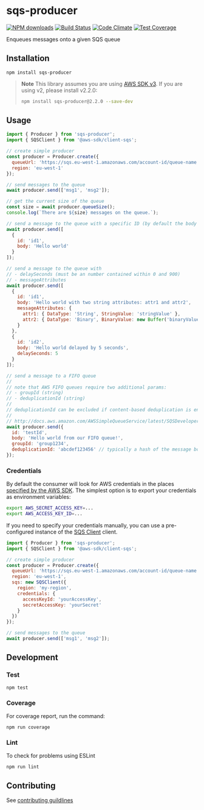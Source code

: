 # sqs-producer

[![NPM downloads](https://img.shields.io/npm/dm/sqs-producer.svg?style=flat)](https://npmjs.org/package/sqs-producer)
[![Build Status](https://github.com/bbc/sqs-producer/actions/workflows/test.yml/badge.svg)](https://github.com/bbc/sqs-producer/actions/workflows/test.yml)
[![Code Climate](https://codeclimate.com/github/BBC/sqs-producer/badges/gpa.svg)](https://codeclimate.com/github/BBC/sqs-producer)
[![Test Coverage](https://codeclimate.com/github/BBC/sqs-producer/badges/coverage.svg)](https://codeclimate.com/github/BBC/sqs-producer)

Enqueues messages onto a given SQS queue

## Installation

```
npm install sqs-producer
```

> **Note**
> This library assumes you are using [AWS SDK v3](https://docs.aws.amazon.com/AWSJavaScriptSDK/v3/latest/clients/client-sqs/index.html). If you are using v2, please install v2.2.0:
>
> ```bash
> npm install sqs-producer@2.2.0 --save-dev
> ```

## Usage

```js
import { Producer } from 'sqs-producer';
import { SQSClient } from '@aws-sdk/client-sqs';

// create simple producer
const producer = Producer.create({
  queueUrl: 'https://sqs.eu-west-1.amazonaws.com/account-id/queue-name',
  region: 'eu-west-1'
});

// send messages to the queue
await producer.send(['msg1', 'msg2']);

// get the current size of the queue
const size = await producer.queueSize();
console.log(`There are ${size} messages on the queue.`);

// send a message to the queue with a specific ID (by default the body is used as the ID)
await producer.send([
  {
    id: 'id1',
    body: 'Hello world'
  }
]);

// send a message to the queue with
// - delaySeconds (must be an number contained within 0 and 900)
// - messageAttributes
await producer.send([
  {
    id: 'id1',
    body: 'Hello world with two string attributes: attr1 and attr2',
    messageAttributes: {
      attr1: { DataType: 'String', StringValue: 'stringValue' },
      attr2: { DataType: 'Binary', BinaryValue: new Buffer('binaryValue') }
    }
  },
  {
    id: 'id2',
    body: 'Hello world delayed by 5 seconds',
    delaySeconds: 5
  }
]);

// send a message to a FIFO queue
//
// note that AWS FIFO queues require two additional params:
// - groupId (string)
// - deduplicationId (string)
//
// deduplicationId can be excluded if content-based deduplication is enabled
//
// http://docs.aws.amazon.com/AWSSimpleQueueService/latest/SQSDeveloperGuide/FIFO-queue-recommendations.html
await producer.send({
  id: 'testId',
  body: 'Hello world from our FIFO queue!',
  groupId: 'group1234',
  deduplicationId: 'abcdef123456' // typically a hash of the message body
});
```

### Credentials

By default the consumer will look for AWS credentials in the places [specified by the AWS SDK](http://docs.aws.amazon.com/AWSJavaScriptSDK/guide/node-configuring.html#Setting_AWS_Credentials). The simplest option is to export your credentials as environment variables:

```bash
export AWS_SECRET_ACCESS_KEY=...
export AWS_ACCESS_KEY_ID=...
```

If you need to specify your credentials manually, you can use a pre-configured instance of the [SQS Client](https://docs.aws.amazon.com/AWSJavaScriptSDK/v3/latest/clients/client-sqs/classes/sqsclient.html) client.

```js
import { Producer } from 'sqs-producer';
import { SQSClient } from '@aws-sdk/client-sqs';

// create simple producer
const producer = Producer.create({
  queueUrl: 'https://sqs.eu-west-1.amazonaws.com/account-id/queue-name',
  region: 'eu-west-1',
  sqs: new SQSClient({
    region: 'my-region',
    credentials: {
      accessKeyId: 'yourAccessKey',
      secretAccessKey: 'yourSecret'
    }
  })
});

// send messages to the queue
await producer.send(['msg1', 'msg2']);
```

## Development

### Test

```
npm test
```

### Coverage

For coverage report, run the command:

```
npm run coverage
```

### Lint

To check for problems using ESLint

```
npm run lint
```

## Contributing

See [contributing guildlines](./.github/CONTRIBUTING.md)

